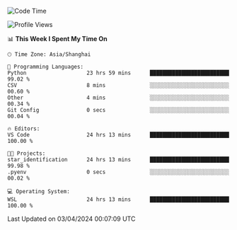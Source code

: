 <!--START_SECTION:waka-->
![Code Time](http://img.shields.io/badge/Code%20Time-1%2C595%20hrs%2055%20mins-blue)

![Profile Views](http://img.shields.io/badge/Profile%20Views-0-blue)

📊 **This Week I Spent My Time On** 

```text
🕑︎ Time Zone: Asia/Shanghai

💬 Programming Languages: 
Python                   23 hrs 59 mins      █████████████████████████   99.02 % 
CSV                      8 mins              ░░░░░░░░░░░░░░░░░░░░░░░░░   00.60 % 
Other                    4 mins              ░░░░░░░░░░░░░░░░░░░░░░░░░   00.34 % 
Git Config               0 secs              ░░░░░░░░░░░░░░░░░░░░░░░░░   00.04 % 

🔥 Editors: 
VS Code                  24 hrs 13 mins      █████████████████████████   100.00 % 

🐱‍💻 Projects: 
star_identification      24 hrs 13 mins      █████████████████████████   99.98 % 
.pyenv                   0 secs              ░░░░░░░░░░░░░░░░░░░░░░░░░   00.02 % 

💻 Operating System: 
WSL                      24 hrs 13 mins      █████████████████████████   100.00 % 
```


 Last Updated on 03/04/2024 00:07:09 UTC
<!--END_SECTION:waka-->
